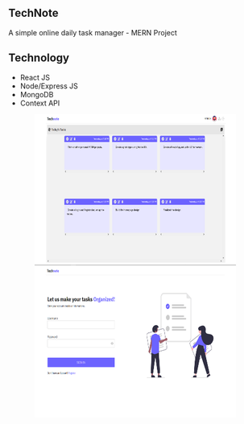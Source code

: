## TechNote

A simple online daily task manager - MERN Project

## Technology

- React JS
- Node/Express JS
- MongoDB
- Context API

<p align="center">
<img src="https://github.com/patwicks/TechNote/blob/master/Technote_Home.png" width="400" height="300" >
<img src="https://github.com/patwicks/TechNote/blob/master/technote_login.png" width="400" height="300">
</p>
